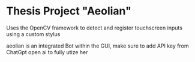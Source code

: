 # Thesis Project "Aeolian"
Uses the OpenCV framework to detect and register touchscreen inputs using a custom stylus

aeolian is an integrated Bot within the GUI, make sure to add API key from ChatGpt open ai to fully utize her 

